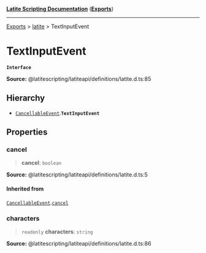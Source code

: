 [**Latite Scripting Documentation**](../../README.md) ([**Exports**](../../exports.md))

---

[Exports](../../exports.md) > [latite](../index.md) > TextInputEvent

# TextInputEvent

**`Interface`**

**Source:** @latitescripting/latiteapi/definitions/latite.d.ts:85

## Hierarchy

- [`CancellableEvent`](interface.CancellableEvent.md).**`TextInputEvent`**

## Properties

### cancel

> **cancel**: `boolean`

**Source:** @latitescripting/latiteapi/definitions/latite.d.ts:5

#### Inherited from

[`CancellableEvent`](interface.CancellableEvent.md).[`cancel`](interface.CancellableEvent.md#cancel)

### characters

> `readonly` **characters**: `string`

**Source:** @latitescripting/latiteapi/definitions/latite.d.ts:86
